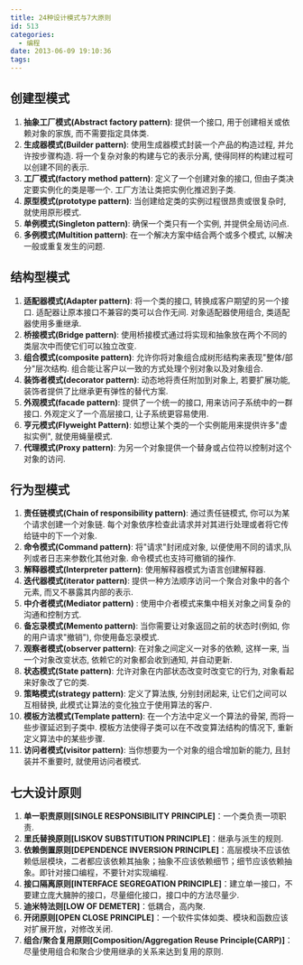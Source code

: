 ```yaml
---
title: 24种设计模式与7大原则
id: 513
categories:
  - 编程
date: 2013-06-09 19:10:36
tags:
---
```


## 创建型模式

1.  **抽象工厂模式(Abstract factory pattern)**: 提供一个接口, 用于创建相关或依赖对象的家族, 而不需要指定具体类.
2.  **生成器模式(Builder pattern)**: 使用生成器模式封装一个产品的构造过程, 并允许按步骤构造. 将一个复杂对象的构建与它的表示分离, 使得同样的构建过程可以创建不同的表示.
3.  **工厂模式(factory method pattern)**: 定义了一个创建对象的接口, 但由子类决定要实例化的类是哪一个. 工厂方法让类把实例化推迟到子类.
4.  **原型模式(prototype pattern)**: 当创建给定类的实例过程很昂贵或很复杂时, 就使用原形模式.
5.  **单例模式(Singleton pattern)**: 确保一个类只有一个实例, 并提供全局访问点.
6.  **多例模式(Multition pattern)**: 在一个解决方案中结合两个或多个模式, 以解决一般或重复发生的问题.

## 结构型模式

1.  **适配器模式(Adapter pattern)**: 将一个类的接口, 转换成客户期望的另一个接口. 适配器让原本接口不兼容的类可以合作无间. 对象适配器使用组合, 类适配器使用多重继承.
2.  **桥接模式(Bridge pattern)**: 使用桥接模式通过将实现和抽象放在两个不同的类层次中而使它们可以独立改变.
3.  **组合模式(composite pattern)**: 允许你将对象组合成树形结构来表现"整体/部分"层次结构. 组合能让客户以一致的方式处理个别对象以及对象组合.
4.  **装饰者模式(decorator pattern)**: 动态地将责任附加到对象上, 若要扩展功能, 装饰者提供了比继承更有弹性的替代方案.
5.  **外观模式(facade pattern)**: 提供了一个统一的接口, 用来访问子系统中的一群接口. 外观定义了一个高层接口, 让子系统更容易使用.
6.  **亨元模式(Flyweight Pattern)**: 如想让某个类的一个实例能用来提供许多"虚拟实例", 就使用蝇量模式.
7.  **代理模式(Proxy pattern)**: 为另一个对象提供一个替身或占位符以控制对这个对象的访问.

## 行为型模式

1.  **责任链模式(Chain of responsibility pattern)**: 通过责任链模式, 你可以为某个请求创建一个对象链. 每个对象依序检查此请求并对其进行处理或者将它传给链中的下一个对象.
2.  **命令模式(Command pattern)**: 将"请求"封闭成对象, 以便使用不同的请求,队列或者日志来参数化其他对象. 命令模式也支持可撤销的操作.
3.  **解释器模式(Interpreter pattern)**: 使用解释器模式为语言创建解释器.
4.  **迭代器模式(iterator pattern)**: 提供一种方法顺序访问一个聚合对象中的各个元素, 而又不暴露其内部的表示.
5.  **中介者模式(Mediator pattern)** : 使用中介者模式来集中相关对象之间复杂的沟通和控制方式.
6.  **备忘录模式(Memento pattern)**: 当你需要让对象返回之前的状态时(例如, 你的用户请求"撤销"), 你使用备忘录模式.
7.  **观察者模式(observer pattern)**: 在对象之间定义一对多的依赖, 这样一来, 当一个对象改变状态, 依赖它的对象都会收到通知, 并自动更新.
8.  **状态模式(State pattern)**: 允许对象在内部状态改变时改变它的行为, 对象看起来好象改了它的类.
9.  **策略模式(strategy pattern)**: 定义了算法族, 分别封闭起来, 让它们之间可以互相替换, 此模式让算法的变化独立于使用算法的客户.
10.  **模板方法模式(Template pattern)**: 在一个方法中定义一个算法的骨架, 而将一些步骤延迟到子类中. 模板方法使得子类可以在不改变算法结构的情况下, 重新定义算法中的某些步骤.
11.  **访问者模式(visitor pattern)**: 当你想要为一个对象的组合增加新的能力, 且封装并不重要时, 就使用访问者模式.

## 七大设计原则

1.  **单一职责原则[SINGLE RESPONSIBILITY PRINCIPLE]**：一个类负责一项职责.
2.  **里氏替换原则[LISKOV SUBSTITUTION PRINCIPLE]**：继承与派生的规则.
3.  **依赖倒置原则[DEPENDENCE INVERSION PRINCIPLE]**：高层模块不应该依赖低层模块，二者都应该依赖其抽象；抽象不应该依赖细节；细节应该依赖抽象。即针对接口编程，不要针对实现编程.
4.  **接口隔离原则[INTERFACE SEGREGATION PRINCIPLE]**：建立单一接口，不要建立庞大臃肿的接口，尽量细化接口，接口中的方法尽量少.
5.  **迪米特法则[LOW OF DEMETER]**：低耦合，高内聚.
6.  **开闭原则[OPEN CLOSE PRINCIPLE]**：一个软件实体如类、模块和函数应该对扩展开放，对修改关闭.
7.  **组合/聚合复用原则[Composition/Aggregation Reuse Principle(CARP)]**：尽量使用组合和聚合少使用继承的关系来达到复用的原则.